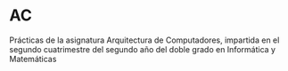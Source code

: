 # AC
Prácticas de la asignatura Arquitectura de Computadores, impartida en el segundo cuatrimestre del segundo año del doble grado en Informática y Matemáticas
